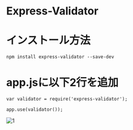 # Express-Validator

# インストール方法

`npm install express-validator --save-dev`

# app.jsに以下2行を追加

`var validator = require('express-validator');`

`app.use(validator());`

![1](https://user-images.githubusercontent.com/28942665/34558381-3fe357ce-f181-11e7-9ae1-741ed297a7c9.JPG)
